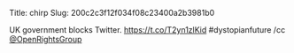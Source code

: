 Title: chirp
Slug: 200c2c3f12f034f08c23400a2b3981b0

UK government blocks Twitter. <a href="https://t.co/T2yn1zlKid">https://t.co/T2yn1zlKid</a> #dystopianfuture /cc <a href="http://twitter.com/OpenRightsGroup">@OpenRightsGroup</a>
